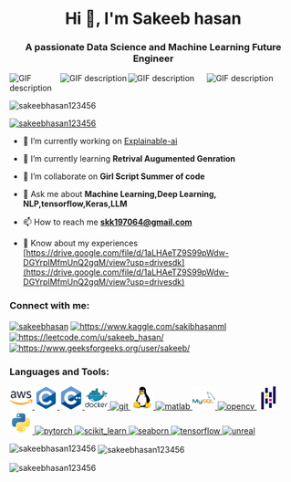 <h1 align="center">Hi 👋, I'm Sakeeb hasan</h1>
<h3 align="center">A passionate Data Science and Machine Learning Future Engineer </h3>

<div style="display: flex; width: 100; height: auto; margin: 0; padding: 0;">
  <img src="https://i.gifer.com/PcUC.gif" style="width: 45%; height: auto; margin: 0;" alt="GIF description">
  <img src="https://i.gifer.com/PcUC.gif" style="width: 60%; height: auto; margin: 0;" alt="GIF description">
  <img src="https://i.gifer.com/PcUC.gif" style="width: 70%; height: auto; margin: 0;" alt="GIF description">
  <img src="https://i.gifer.com/PcUC.gif" style="width: 80%; height: auto; margin: 0;" alt="GIF description">
  

</div>












<p align="left"> <img src="https://komarev.com/ghpvc/?username=sakeebhasan123456&label=Profile%20views&color=0e75b6&style=flat" alt="sakeebhasan123456" /> </p>

<p align="left"> <a href="https://github.com/ryo-ma/github-profile-trophy"><img src="https://github-profile-trophy.vercel.app/?username=sakeebhasan123456" alt="sakeebhasan123456" /></a> </p>

- 🔭 I’m currently working on [Explainable-ai](https://github.com/Sakeebhasan123456/explainableai)

- 🌱 I’m currently learning **Retrival Augumented Genration**

- 👯 I’m collaborate on **Girl Script Summer of code**

- 💬 Ask me about **Machine Learning,Deep Learning, NLP,tensorflow,Keras,LLM**

- 📫 How to reach me **skk197064@gmail.com**

- 📄 Know about my experiences [https://drive.google.com/file/d/1aLHAeTZ9S99pWdw-DGYrpIMfmUnQ2gqM/view?usp=drivesdk](https://drive.google.com/file/d/1aLHAeTZ9S99pWdw-DGYrpIMfmUnQ2gqM/view?usp=drivesdk)

<h3 align="left">Connect with me:</h3>
<p align="left">
<a href="https://linkedin.com/in/sakeebhasan" target="blank"><img align="center" src="https://raw.githubusercontent.com/rahuldkjain/github-profile-readme-generator/master/src/images/icons/Social/linked-in-alt.svg" alt="sakeebhasan" height="30" width="40" /></a>
<a href="https://kaggle.com/https://www.kaggle.com/sakibhasanml" target="blank"><img align="center" src="https://raw.githubusercontent.com/rahuldkjain/github-profile-readme-generator/master/src/images/icons/Social/kaggle.svg" alt="https://www.kaggle.com/sakibhasanml" height="30" width="40" /></a>
<a href="https://www.leetcode.com/https://leetcode.com/u/sakeeb_hasan/" target="blank"><img align="center" src="https://raw.githubusercontent.com/rahuldkjain/github-profile-readme-generator/master/src/images/icons/Social/leet-code.svg" alt="https://leetcode.com/u/sakeeb_hasan/" height="30" width="40" /></a>
<a href="https://auth.geeksforgeeks.org/user/https://www.geeksforgeeks.org/user/sakeeb/" target="blank"><img align="center" src="https://raw.githubusercontent.com/rahuldkjain/github-profile-readme-generator/master/src/images/icons/Social/geeks-for-geeks.svg" alt="https://www.geeksforgeeks.org/user/sakeeb/" height="30" width="40" /></a>
</p>

<h3 align="left">Languages and Tools:</h3>
<p align="left"> <a href="https://aws.amazon.com" target="_blank" rel="noreferrer"> <img src="https://raw.githubusercontent.com/devicons/devicon/master/icons/amazonwebservices/amazonwebservices-original-wordmark.svg" alt="aws" width="40" height="40"/> </a> <a href="https://www.cprogramming.com/" target="_blank" rel="noreferrer"> <img src="https://raw.githubusercontent.com/devicons/devicon/master/icons/c/c-original.svg" alt="c" width="40" height="40"/> </a> <a href="https://www.w3schools.com/cpp/" target="_blank" rel="noreferrer"> <img src="https://raw.githubusercontent.com/devicons/devicon/master/icons/cplusplus/cplusplus-original.svg" alt="cplusplus" width="40" height="40"/> </a> <a href="https://www.docker.com/" target="_blank" rel="noreferrer"> <img src="https://raw.githubusercontent.com/devicons/devicon/master/icons/docker/docker-original-wordmark.svg" alt="docker" width="40" height="40"/> </a> <a href="https://git-scm.com/" target="_blank" rel="noreferrer"> <img src="https://www.vectorlogo.zone/logos/git-scm/git-scm-icon.svg" alt="git" width="40" height="40"/> </a> <a href="https://www.linux.org/" target="_blank" rel="noreferrer"> <img src="https://raw.githubusercontent.com/devicons/devicon/master/icons/linux/linux-original.svg" alt="linux" width="40" height="40"/> </a> <a href="https://www.mathworks.com/" target="_blank" rel="noreferrer"> <img src="https://upload.wikimedia.org/wikipedia/commons/2/21/Matlab_Logo.png" alt="matlab" width="40" height="40"/> </a> <a href="https://www.mysql.com/" target="_blank" rel="noreferrer"> <img src="https://raw.githubusercontent.com/devicons/devicon/master/icons/mysql/mysql-original-wordmark.svg" alt="mysql" width="40" height="40"/> </a> <a href="https://opencv.org/" target="_blank" rel="noreferrer"> <img src="https://www.vectorlogo.zone/logos/opencv/opencv-icon.svg" alt="opencv" width="40" height="40"/> </a> <a href="https://pandas.pydata.org/" target="_blank" rel="noreferrer"> <img src="https://raw.githubusercontent.com/devicons/devicon/2ae2a900d2f041da66e950e4d48052658d850630/icons/pandas/pandas-original.svg" alt="pandas" width="40" height="40"/> </a> <a href="https://www.python.org" target="_blank" rel="noreferrer"> <img src="https://raw.githubusercontent.com/devicons/devicon/master/icons/python/python-original.svg" alt="python" width="40" height="40"/> </a> <a href="https://pytorch.org/" target="_blank" rel="noreferrer"> <img src="https://www.vectorlogo.zone/logos/pytorch/pytorch-icon.svg" alt="pytorch" width="40" height="40"/> </a> <a href="https://scikit-learn.org/" target="_blank" rel="noreferrer"> <img src="https://upload.wikimedia.org/wikipedia/commons/0/05/Scikit_learn_logo_small.svg" alt="scikit_learn" width="40" height="40"/> </a> <a href="https://seaborn.pydata.org/" target="_blank" rel="noreferrer"> <img src="https://seaborn.pydata.org/_images/logo-mark-lightbg.svg" alt="seaborn" width="40" height="40"/> </a> <a href="https://www.tensorflow.org" target="_blank" rel="noreferrer"> <img src="https://www.vectorlogo.zone/logos/tensorflow/tensorflow-icon.svg" alt="tensorflow" width="40" height="40"/> </a> <a href="https://unrealengine.com/" target="_blank" rel="noreferrer"> <img src="https://raw.githubusercontent.com/kenangundogan/fontisto/036b7eca71aab1bef8e6a0518f7329f13ed62f6b/icons/svg/brand/unreal-engine.svg" alt="unreal" width="40" height="40"/> </a> </p>

<p><img align="left" src="https://github-readme-stats.vercel.app/api/top-langs?username=sakeebhasan123456&show_icons=true&locale=en&layout=compact" alt="sakeebhasan123456" /></p>

<p>&nbsp;<img align="center" src="https://github-readme-stats.vercel.app/api?username=sakeebhasan123456&show_icons=true&locale=en" alt="sakeebhasan123456" /></p>

<p><img align="center" src="https://github-readme-streak-stats.herokuapp.com/?user=sakeebhasan123456&" alt="sakeebhasan123456" /></p>

<!--
**Sakeebhasan123456/Sakeebhasan123456** is a ✨ _special_ ✨ repository because its `README.md` (this file) appears on your GitHub profile.

Here are some ideas to get you started:

- 🔭 I’m currently working on ...
- 🌱 I’m currently learning ...
- 👯 I’m looking to collaborate on ...
- 🤔 I’m looking for help with ...
- 💬 Ask me about ...
- 📫 How to reach me: ...
- 😄 Pronouns: ...
- ⚡ Fun fact: ...
-->
